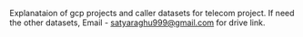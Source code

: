 Explanataion of gcp projects and caller datasets for telecom project. If need the other datasets, Email - satyaraghu999@gmail.com for drive link.
